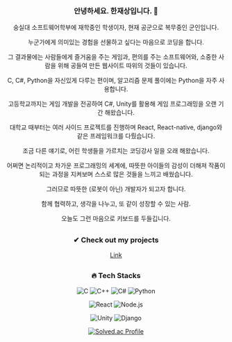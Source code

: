 
<div align=center> 


### 안녕하세요. 한재상입니다. 👋
 숭실대 소프트웨어학부에 재학중인 학생이자, 현재 공군으로 복무중인 군인입니다.
 
누군가에게 의미있는 경험을 선물하고 싶다는 마음으로 코딩을 합니다. 

그 결과물에는 사람들에게 즐거움을 주는 게임과, 편의를 주는 소프트웨어와, 소중한 사람을 위해 공들여 만든 웹사이트 따위의 것들이 있습니다.

C, C#, Python을 자신있게 다루는 편이며, 알고리즘 문제 풀이에는 Python을 자주 사용합니다.

고등학교까지는 게임 개발을 전공하여 C#, Unity를 활용해 게임 프로그래밍을 오랜 기간 해왔습니다.

대학교 때부터는 여러 사이드 프로젝트를 진행하며 React, React-native, django와 같은 프레임워크를 다뤘습니다.

조금 다른 얘기로, 어린 학생들을 가르치는 코딩강사 일을 오래 해왔습니다. 

어쩌면 논리적이고 차가운 프로그래밍의 세계에, 따뜻한 아이들의 감성이 더해져 작품이 되는 과정을 지켜보며
스스로 많은 것들을 느끼고 배웠습니다.

그러므로 따뜻한 (로봇이 아닌) 개발자가 되고자 합니다. 

함께 협력하고, 생각을 나누고, 또 같이 성장할 수 있는 사람.

오늘도 그런 마음으로 키보드를 두들깁니다.
  
##
### ✔ Check out my projects
[Link](https://www.notion.so/Jaesang-Han-624a83818b5945ac8fe622106b15e7f5)
  
##
  
### 🔥 Tech Stacks
![C](https://img.shields.io/badge/C-A8B9CC.svg?&style=for-the-badge&logo=C&logoColor=white)
![C++](https://img.shields.io/badge/C%2B%2B-00599C.svg?&style=for-the-badge&logo=C%2B%2B&logoColor=white)
![C#](https://img.shields.io/badge/C%23-239120.svg?&style=for-the-badge&logo=CSharp&logoColor=white)
![Python](https://img.shields.io/badge/Python-3776AB.svg?&style=for-the-badge&logo=Python&logoColor=white)

![React](https://img.shields.io/badge/React-61DAFB.svg?&style=for-the-badge&logo=React&logoColor=purple)
![Node.js](https://img.shields.io/badge/Node.js-339933.svg?&style=for-the-badge&logo=Node.js&logoColor=white)

![Unity](https://img.shields.io/badge/Unity-FFFFFF.svg?&style=for-the-badge&logo=Unity&logoColor=black)
![Django](https://img.shields.io/badge/Django-092E20.svg?&style=for-the-badge&logo=Django&logoColor=white)
  
[![Solved.ac Profile](http://mazassumnida.wtf/api/v2/generate_badge?boj=hhncn4471)](https://solved.ac/hhncn4471/)
</div>


